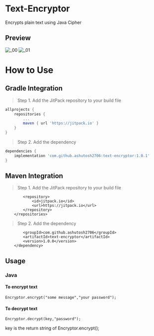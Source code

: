 # Text-Encryptor
Encrypts plain text using Java Cipher

## Preview
![_00](https://user-images.githubusercontent.com/73052393/157036032-58f825c2-bcd6-487e-ac24-08b425f0d477.jpg)
![_01](https://user-images.githubusercontent.com/73052393/157036065-7ae32108-454b-4f00-b0ee-10ff160b867f.jpg)

# How to Use 
## Gradle Integration

> Step 1. Add the JitPack repository to your build file

```gradle
allprojects {
	repositories {
		...
		maven { url 'https://jitpack.io' }
	}
}
```

> Step 2. Add the dependency

```gradle
dependencies {
	implementation 'com.github.ashutosh2706:text-encryptor:1.0.1'
}
```

## Maven Integration

> Step 1. Add the JitPack repository to your build file

```<repositories>
		<repository>
		    <id>jitpack.io</id>
		    <url>https://jitpack.io</url>
		</repository>
	</repositories>
```

> Step 2. Add the dependency

```<dependency>
	    <groupId>com.github.ashutosh2706</groupId>
	    <artifactId>text-encryptor</artifactId>
	    <version>1.0.0</version>
	</dependency>
```
## Usage

### Java


#### To encrypt text
``` 
Encryptor.encrypt("some message","your password");
```

#### To decrypt text
```
Encryptor.decrypt(key,"password");
```

key is the return string of Encryptor.encrypt();



